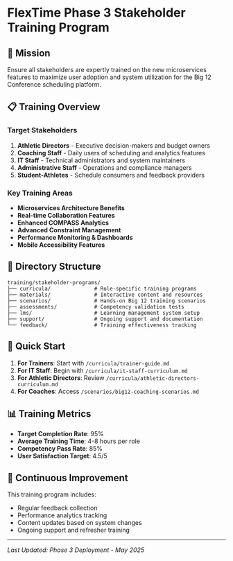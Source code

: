 # FlexTime Phase 3 Stakeholder Training Program

## 🎯 Mission
Ensure all stakeholders are expertly trained on the new microservices features to maximize user adoption and system utilization for the Big 12 Conference scheduling platform.

## 📋 Training Overview

### Target Stakeholders
1. **Athletic Directors** - Executive decision-makers and budget owners
2. **Coaching Staff** - Daily users of scheduling and analytics features
3. **IT Staff** - Technical administrators and system maintainers
4. **Administrative Staff** - Operations and compliance managers
5. **Student-Athletes** - Schedule consumers and feedback providers

### Key Training Areas
- **Microservices Architecture Benefits**
- **Real-time Collaboration Features**
- **Enhanced COMPASS Analytics**
- **Advanced Constraint Management**
- **Performance Monitoring & Dashboards**
- **Mobile Accessibility Features**

## 📁 Directory Structure

```
training/stakeholder-programs/
├── curricula/              # Role-specific training programs
├── materials/              # Interactive content and resources
├── scenarios/              # Hands-on Big 12 training scenarios
├── assessments/            # Competency validation tests
├── lms/                    # Learning management system setup
├── support/                # Ongoing support and documentation
└── feedback/               # Training effectiveness tracking
```

## 🚀 Quick Start

1. **For Trainers**: Start with `/curricula/trainer-guide.md`
2. **For IT Staff**: Begin with `/curricula/it-staff-curriculum.md`
3. **For Athletic Directors**: Review `/curricula/athletic-directors-curriculum.md`
4. **For Coaches**: Access `/scenarios/big12-coaching-scenarios.md`

## 📊 Training Metrics

- **Target Completion Rate**: 95%
- **Average Training Time**: 4-8 hours per role
- **Competency Pass Rate**: 85%
- **User Satisfaction Target**: 4.5/5

## 🔄 Continuous Improvement

This training program includes:
- Regular feedback collection
- Performance analytics tracking
- Content updates based on system changes
- Ongoing support and refresher training

---

*Last Updated: Phase 3 Deployment - May 2025*